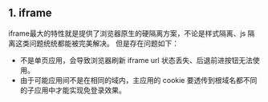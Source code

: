 ## 1. iframe
iframe最大的特性就是提供了浏览器原生的硬隔离方案，不论是样式隔离、js 隔离这类问题统统都能被完美解决。 但是存在问题如下：
- 不是单页应用，会导致浏览器刷新 iframe url 状态丢失、后退前进按钮无法使用。
- 由于可能应用间不是在相同的域内，主应用的 cookie 要透传到根域名都不同的子应用中才能实现免登录效果。